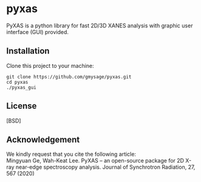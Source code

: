 # pyxas 
PyXAS is a python library for fast 2D/3D XANES analysis with graphic user interface (GUI) provided.


## Installation
Clone this project to your machine:

```
git clone https://github.com/gmysage/pyxas.git
cd pyxas
./pyxas_gui
```
  

## License
[BSD]


## Acknowledgement
We kindly request that you cite the following article:\
Mingyuan Ge, Wah-Keat Lee. PyXAS – an open-source package for 2D X-ray near-edge spectroscopy analysis. Journal of Synchrotron Radiation, 27, 567 (2020)


